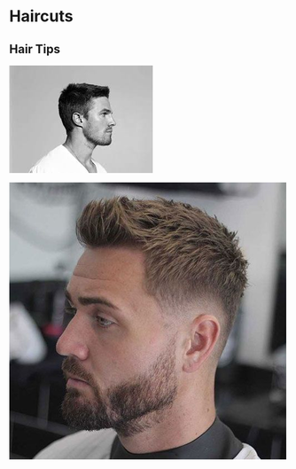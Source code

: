 # Haircuts

## Hair Tips



![](<../../.gitbook/assets/image (1) (2).png>)

![](<../../.gitbook/assets/image (3) (1) (1) (1) (1) (1) (1) (1) (1) (1) (1) (1).png>)
